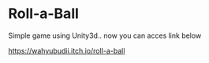 # Roll-a-Ball
Simple game using Unity3d.. now you can acces link below

https://wahyubudii.itch.io/roll-a-ball
